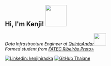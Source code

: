 <h2>Hi, I'm Kenji! <img src="https://media.giphy.com/media/VOPK1BqsMEJRS/giphy.gif" width="70"></h2>
<p><em>Data Infrastructure Engineer at <a href="https://carreiras.quintoandar.com.br/">QuintoAndar</a><img src="https://media.giphy.com/media/IaWiNOpi6bNktBFz0M/giphy.gif" width="40"></br>Formed student from <a href="http://www.fatecrp.edu.br/">FATEC Ribeirão Preto>
</em></p>

[![Linkedin: kenjihiraoka](https://img.shields.io/badge/-kenjihiraoka-blue?style=flat-square&logo=Linkedin&logoColor=white&link=https://www.linkedin.com/in/kenjihiraoka/)](https://www.linkedin.com/in/kenjihiraoka/)
[![GitHub Thaiane](https://img.shields.io/github/followers/kenjihiraoka?label=follow&style=social)](https://github.com/kenjihiraoka)
